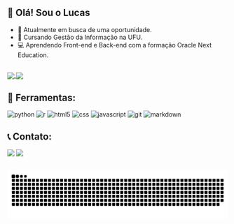## 👋 Olá! Sou o Lucas 

- 🔭 Atualmente em busca de uma oportunidade.
- 📘 Cursando Gestão da Informação na UFU.
- 💻 Aprendendo Front-end e Back-end com a formação Oracle Next Education.

##
<div>
<a href="https://github.com/duartelucas03">
  <img height=200 align="center" src="https://github-readme-stats.vercel.app/api?username=duartelucas03&theme=radical" />
  <img height=200 align="center" src="https://github-readme-stats.vercel.app/api/top-langs?username=duartelucas03&theme=radical" />
</a>
</div>

## 🔧 Ferramentas:
<div>
  <img alt='python' height=50 width=50 src="https://cdn.jsdelivr.net/gh/devicons/devicon@latest/icons/python/python-original-wordmark.svg" />
  <img alt='r' height=50 width=50 src="https://cdn.jsdelivr.net/gh/devicons/devicon@latest/icons/r/r-original.svg" />        
  <img alt='html5' height=50 width=50 src="https://cdn.jsdelivr.net/gh/devicons/devicon@latest/icons/html5/html5-original-wordmark.svg" />
  <img alt='css' height=50 width=50 src="https://cdn.jsdelivr.net/gh/devicons/devicon@latest/icons/css3/css3-original-wordmark.svg" />
  <img alt='javascript' height=50 width=50 src="https://cdn.jsdelivr.net/gh/devicons/devicon@latest/icons/javascript/javascript-original.svg" />       
  <img alt='git' height=50 width=50 src="https://cdn.jsdelivr.net/gh/devicons/devicon@latest/icons/git/git-original.svg" />
  <img alt='markdown' height=50 width=50 src="https://cdn.jsdelivr.net/gh/devicons/devicon@latest/icons/markdown/markdown-original.svg" />
          
          
          
</div>

## 📞 Contato:

<div> 
  <a href = "mailto:lucasldsduarte@gmail.com"><img src="https://img.shields.io/badge/-Gmail-%23333?style=for-the-badge&logo=gmail&logoColor=white" target="_blank"></a>
  <a href="https://www.linkedin.com/in/lucas-soares03" target="_blank"><img src="https://img.shields.io/badge/-LinkedIn-%230077B5?style=for-the-badge&logo=linkedin&logoColor=white" target="_blank"></a> 
</div>

##

<picture>
  <source media="(prefers-color-scheme: dark)" srcset="https://raw.githubusercontent.com/duartelucas03/duartelucas03/output/github-contribution-grid-snake-dark.svg">
  <source media="(prefers-color-scheme: light)" srcset="https://raw.githubusercontent.com/duartelucas03/duartelucas03/output/github-contribution-grid-snake.svg">
  <img alt="github contribution grid snake animation" src="https://raw.githubusercontent.com/duartelucas03/duartelucas03/output/github-contribution-grid-snake.svg">
</picture>
